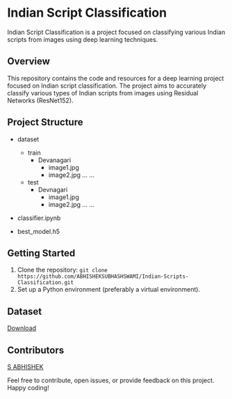 # Indian Script Classification

Indian Script Classification is a project focused on classifying various Indian scripts from images using deep learning techniques.

## Overview

This repository contains the code and resources for a deep learning project focused on Indian script classification. The project aims to accurately classify various types of Indian scripts from images using Residual Networks (ResNet152).
## Project Structure

- dataset
  - train
    - Devanagari
      - image1.jpg
      - image2.jpg
      ...
    ...
  - test
    - Devnagari
      - image1.jpg
      - image2.jpg
      ...
    ...

- classifier.ipynb
- best_model.h5

## Getting Started

1. Clone the repository: `git clone https://github.com/ABHISHEKSUBHASHSWAMI/Indian-Scripts-Classification.git`
2. Set up a Python environment (preferably a virtual environment).

## Dataset
[Download](https://www.kaggle.com/datasets/abhisheksubhashswami/indian-scripts)
## Contributors
[S ABHISHEK](https://github.com/ABHISHEKSUBHASHSWAMI)

Feel free to contribute, open issues, or provide feedback on this project. Happy coding!
